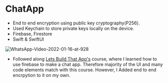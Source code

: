 # ChatApp
* End to end encryption using public key cryptography(P256).
* Used Keychain to store private keys locally on the device.
* Firebase, Firestore
* Swift & SwiftUI

![WhatsApp-Video-2022-01-16-at-928](https://user-images.githubusercontent.com/80636783/149648047-25dc440e-dfca-458f-bf7e-a8d3791c3b1d.gif)


* Followed along [Lets Build That App's](https://www.letsbuildthatapp.com/course/SwiftUI%20Firebase%20Real%20Time%20Chat) course, where I learned how to use firebase to make a chat app. Therefore majority of the UI and many code elements match with this course. However, I Added end to end encrpytion to it on my own.  

